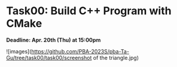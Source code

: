 

# Task00: Build C++ Program with CMake

**Deadline: Apr. 20th (Thu) at 15:00pm**



![images](https://github.com/PBA-2023S/pba-Ta-Gu/tree/task00/task00/screenshot of the triangle.jpg)

